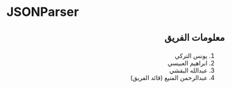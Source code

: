 # JSONParser

## <p align="right">معلومات الفريق</p>

<div align="right" dir="rtl">  
  
1. يونس التركي
2. ابراهيم العبيسي
3. عبدالله البقشي
4. عبدالرحمن المنيع (قائد الفريق)

</div>
